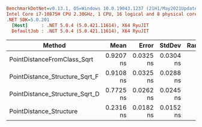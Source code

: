 ``` ini

BenchmarkDotNet=v0.13.1, OS=Windows 10.0.19043.1237 (21H1/May2021Update)
Intel Core i7-10875H CPU 2.30GHz, 1 CPU, 16 logical and 8 physical cores
.NET SDK=5.0.201
  [Host]     : .NET 5.0.4 (5.0.421.11614), X64 RyuJIT
  DefaultJob : .NET 5.0.4 (5.0.421.11614), X64 RyuJIT


```
|                         Method |      Mean |     Error |    StdDev | Rank | Allocated |
|------------------------------- |----------:|----------:|----------:|-----:|----------:|
|    PointDistanceFromClass_Sqrt | 0.9207 ns | 0.0325 ns | 0.0304 ns |    3 |         - |
| PointDistance_Structure_Sqrt_F | 0.9108 ns | 0.0325 ns | 0.0288 ns |    3 |         - |
| PointDistance_Structure_Sqrt_D | 0.7725 ns | 0.0262 ns | 0.0245 ns |    2 |         - |
|        PointDistance_Structure | 0.2316 ns | 0.0182 ns | 0.0152 ns |    1 |         - |
